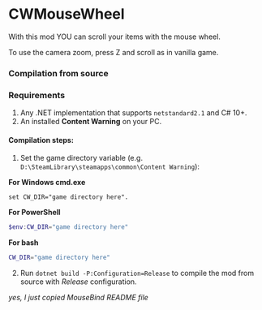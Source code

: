 # CWMouseWheel
With this mod YOU can scroll your items with the mouse wheel.

To use the camera zoom, press Z and scroll as in vanilla game.

### Compilation from source

### Requirements
1. Any .NET implementation that supports ``netstandard2.1`` and C# 10+.
2. An installed **Content Warning** on your PC.

#### Compilation steps:
1. Set the game directory variable (e.g. ``D:\SteamLibrary\steamapps\common\Content Warning``):

**For Windows cmd.exe**
```batch
set CW_DIR="game directory here".
```

**For PowerShell**
```powershell
$env:CW_DIR="game directory here"
```

**For bash**
```bash
CW_DIR="game directory here"
```

2. Run ``dotnet build -P:Configuration=Release`` to compile the mod from source with *Release* configuration.


*yes, I just copied MouseBind README file*
